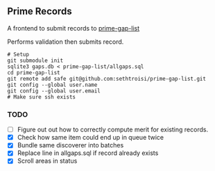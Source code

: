 ## Prime Records

A frontend to submit records to [prime-gap-list](https://github.com/primegap-list-project/prime-gap-list)

Performs validation then submits record.

```shell
# Setup
git submodule init
sqlite3 gaps.db < prime-gap-list/allgaps.sql
cd prime-gap-list
git remote add safe git@github.com:sethtroisi/prime-gap-list.git
git config --global user.name
git config --global user.email
# Make sure ssh exists
```

### TODO

* [ ] Figure out out how to correctly compute merit for existing records.
* [x] Check how same item could end up in queue twice
* [x] Bundle same discoverer into batches
* [x] Replace line in allgaps.sql if record already exists
* [x] Scroll areas in status
